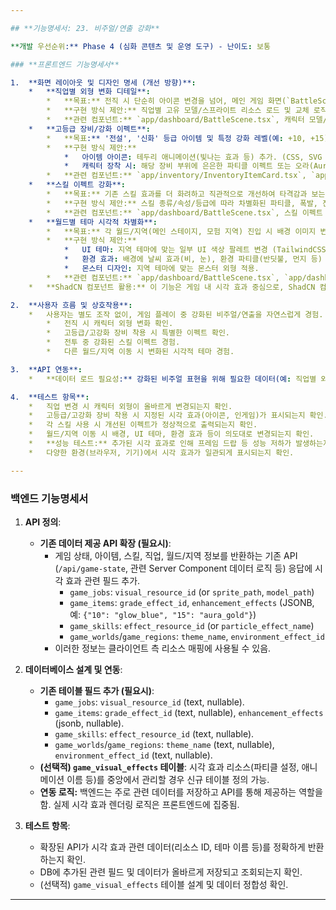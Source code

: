 ```yaml
---

## **기능명세서: 23. 비주얼/연출 강화**

**개발 우선순위:** Phase 4 (심화 콘텐츠 및 운영 도구) - 난이도: 보통

### **프론트엔드 기능명세서**

1.  **화면 레이아웃 및 디자인 명세 (개선 방향)**:
    *   **직업별 외형 변화 디테일**:
        *   **목표:** 전직 시 단순히 아이콘 변경을 넘어, 메인 게임 화면(`BattleScene.tsx`)의 캐릭터 외형(스프라이트, 3D 모델 등)이 해당 직업에 맞게 변경되도록 구현.
        *   **구현 방식 제안:** 직업별 고유 모델/스프라이트 리소스 로드 및 교체 로직 구현. CSS 클래스 또는 상태 기반으로 애니메이션(Idle, Attack 등) 전환.
        *   **관련 컴포넌트:** `app/dashboard/BattleScene.tsx`, 캐릭터 모델/스프라이트 렌더링 컴포넌트.
    *   **고등급 장비/강화 이펙트**:
        *   **목표:** '전설', '신화' 등급 아이템 및 특정 강화 레벨(예: +10, +15) 달성 시 시각적인 특별함 부여.
        *   **구현 방식 제안:**
            *   아이템 아이콘: 테두리 애니메이션(빛나는 효과 등) 추가. (CSS, SVG 애니메이션)
            *   캐릭터 장착 시: 해당 장비 부위에 은은한 파티클 이펙트 또는 오라(Aura) 효과 추가. (파티클 라이브러리: `react-tsparticles` 등 또는 WebGL 기반 구현)
        *   **관련 컴포넌트:** `app/inventory/InventoryItemCard.tsx`, `app/character/EquipmentSlot.tsx`, `app/dashboard/BattleScene.tsx`.
    *   **스킬 이펙트 강화**:
        *   **목표:** 기존 스킬 효과를 더 화려하고 직관적으로 개선하여 타격감과 보는 재미 증대.
        *   **구현 방식 제안:** 스킬 종류/속성/등급에 따라 차별화된 파티클, 폭발, 잔상, 화면 흔들림 등의 효과 추가. 스킬 시전 및 적중 시 애니메이션 보강. (파티클 라이브러리, CSS 애니메이션, 필요시 Canvas/WebGL 활용)
        *   **관련 컴포넌트:** `app/dashboard/BattleScene.tsx`, 스킬 이펙트 처리 관련 모듈.
    *   **월드별 테마 시각적 차별화**:
        *   **목표:** 각 월드/지역(메인 스테이지, 모험 지역) 진입 시 배경 이미지 변경 외에, 해당 지역의 고유한 분위기를 느낄 수 있도록 시각 요소 강화.
        *   **구현 방식 제안:**
            *   UI 테마: 지역 테마에 맞는 일부 UI 색상 팔레트 변경 (TailwindCSS 테마 기능 활용).
            *   환경 효과: 배경에 날씨 효과(비, 눈), 환경 파티클(반딧불, 먼지 등) 추가.
            *   몬스터 디자인: 지역 테마에 맞는 몬스터 외형 적용.
        *   **관련 컴포넌트:** `app/dashboard/BattleScene.tsx`, `app/dashboard/StageInfo.tsx`, 전역 스타일 (`styles/globals.css`), 레이아웃 컴포넌트 (`app/layout.tsx` 등).
    *   **ShadCN 컴포넌트 활용:** 이 기능은 게임 내 시각 효과 중심으로, ShadCN 컴포넌트 직접 활용보다는 TailwindCSS 스타일링, CSS 애니메이션, 외부 라이브러리(파티클, 애니메이션) 활용이 주가 됨. 다만, UI 테마 변경 시 ShadCN의 테마 기능을 활용할 수 있음.

2.  **사용자 흐름 및 상호작용**:
    *   사용자는 별도 조작 없이, 게임 플레이 중 강화된 비주얼/연출을 자연스럽게 경험.
        *   전직 시 캐릭터 외형 변화 확인.
        *   고등급/고강화 장비 착용 시 특별한 이펙트 확인.
        *   전투 중 강화된 스킬 이펙트 경험.
        *   다른 월드/지역 이동 시 변화된 시각적 테마 경험.

3.  **API 연동**:
    *   **데이터 로드 필요성:** 강화된 비주얼 표현을 위해 필요한 데이터(예: 직업별 외형 리소스 경로, 장비/스킬 이펙트 타입/리소스 경로, 월드별 테마 정보)를 백엔드로부터 로드해야 할 수 있음. (기존 `game_jobs`, `game_items`, `game_skills`, `game_worlds` 데이터에 관련 필드 추가 또는 별도 API).

4.  **테스트 항목**:
    *   직업 변경 시 캐릭터 외형이 올바르게 변경되는지 확인.
    *   고등급/고강화 장비 착용 시 지정된 시각 효과(아이콘, 인게임)가 표시되는지 확인.
    *   각 스킬 사용 시 개선된 이펙트가 정상적으로 출력되는지 확인.
    *   월드/지역 이동 시 배경, UI 테마, 환경 효과 등이 의도대로 변경되는지 확인.
    *   **성능 테스트:** 추가된 시각 효과로 인해 프레임 드랍 등 성능 저하가 발생하는지 확인 및 최적화.
    *   다양한 환경(브라우저, 기기)에서 시각 효과가 일관되게 표시되는지 확인.

---
```


### **백엔드 기능명세서**

1.  **API 정의**:
    *   **기존 데이터 제공 API 확장 (필요시)**:
        *   게임 상태, 아이템, 스킬, 직업, 월드/지역 정보를 반환하는 기존 API (`/api/game-state`, 관련 Server Component 데이터 로직 등) 응답에 시각 효과 관련 필드 추가.
            *   `game_jobs`: `visual_resource_id` (or `sprite_path`, `model_path`)
            *   `game_items`: `grade_effect_id`, `enhancement_effects` (JSONB, 예: `{"10": "glow_blue", "15": "aura_gold"}`)
            *   `game_skills`: `effect_resource_id` (or `particle_effect_name`)
            *   `game_worlds`/`game_regions`: `theme_name`, `environment_effect_id`
        *   이러한 정보는 클라이언트 측 리소스 매핑에 사용될 수 있음.

2.  **데이터베이스 설계 및 연동**:
    *   **기존 테이블 필드 추가 (필요시)**:
        *   `game_jobs`: `visual_resource_id` (text, nullable).
        *   `game_items`: `grade_effect_id` (text, nullable), `enhancement_effects` (jsonb, nullable).
        *   `game_skills`: `effect_resource_id` (text, nullable).
        *   `game_worlds`/`game_regions`: `theme_name` (text, nullable), `environment_effect_id` (text, nullable).
    *   **(선택적) `game_visual_effects` 테이블**: 시각 효과 리소스(파티클 설정, 애니메이션 이름 등)를 중앙에서 관리할 경우 신규 테이블 정의 가능.
    *   **연동 로직:** 백엔드는 주로 관련 데이터를 저장하고 API를 통해 제공하는 역할을 함. 실제 시각 효과 렌더링 로직은 프론트엔드에 집중됨.

3.  **테스트 항목**:
    *   확장된 API가 시각 효과 관련 데이터(리소스 ID, 테마 이름 등)를 정확하게 반환하는지 확인.
    *   DB에 추가된 관련 필드 및 데이터가 올바르게 저장되고 조회되는지 확인.
    *   (선택적) `game_visual_effects` 테이블 설계 및 데이터 정합성 확인.

---
